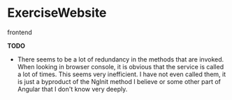# <h1>ExerciseWebsite</h1> frontend

<b>TODO</b>
- There seems to be a lot of redundancy in the methods that are invoked. When looking in browser console, it is obvious that the service is called a lot of times. 
This seems very inefficient. I have not even called them, it is just a byproduct of the NgInit method I believe or some other part of Angular that I don't know very deeply.